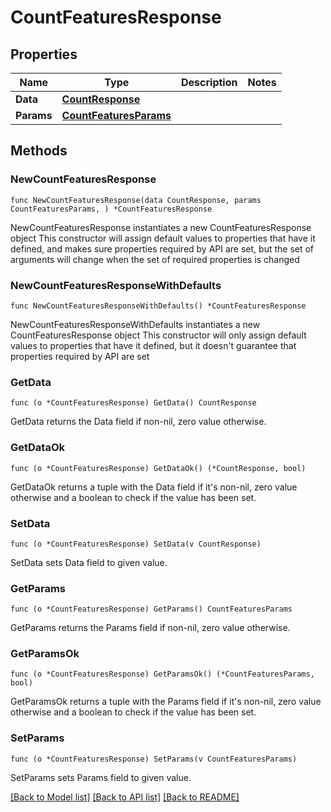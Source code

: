 # CountFeaturesResponse

## Properties

Name | Type | Description | Notes
------------ | ------------- | ------------- | -------------
**Data** | [**CountResponse**](CountResponse.md) |  | 
**Params** | [**CountFeaturesParams**](CountFeaturesParams.md) |  | 

## Methods

### NewCountFeaturesResponse

`func NewCountFeaturesResponse(data CountResponse, params CountFeaturesParams, ) *CountFeaturesResponse`

NewCountFeaturesResponse instantiates a new CountFeaturesResponse object
This constructor will assign default values to properties that have it defined,
and makes sure properties required by API are set, but the set of arguments
will change when the set of required properties is changed

### NewCountFeaturesResponseWithDefaults

`func NewCountFeaturesResponseWithDefaults() *CountFeaturesResponse`

NewCountFeaturesResponseWithDefaults instantiates a new CountFeaturesResponse object
This constructor will only assign default values to properties that have it defined,
but it doesn't guarantee that properties required by API are set

### GetData

`func (o *CountFeaturesResponse) GetData() CountResponse`

GetData returns the Data field if non-nil, zero value otherwise.

### GetDataOk

`func (o *CountFeaturesResponse) GetDataOk() (*CountResponse, bool)`

GetDataOk returns a tuple with the Data field if it's non-nil, zero value otherwise
and a boolean to check if the value has been set.

### SetData

`func (o *CountFeaturesResponse) SetData(v CountResponse)`

SetData sets Data field to given value.


### GetParams

`func (o *CountFeaturesResponse) GetParams() CountFeaturesParams`

GetParams returns the Params field if non-nil, zero value otherwise.

### GetParamsOk

`func (o *CountFeaturesResponse) GetParamsOk() (*CountFeaturesParams, bool)`

GetParamsOk returns a tuple with the Params field if it's non-nil, zero value otherwise
and a boolean to check if the value has been set.

### SetParams

`func (o *CountFeaturesResponse) SetParams(v CountFeaturesParams)`

SetParams sets Params field to given value.



[[Back to Model list]](../README.md#documentation-for-models) [[Back to API list]](../README.md#documentation-for-api-endpoints) [[Back to README]](../README.md)


